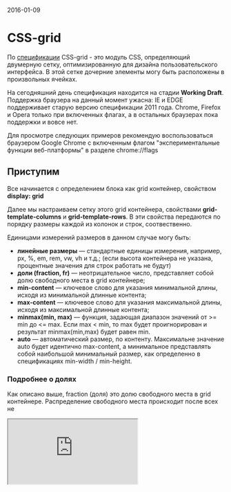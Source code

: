 <time>2016-01-09</time>
# CSS-grid

По [спецификации](http://www.w3.org/TR/css-grid-1/) CSS-grid - это модуль CSS, определяющий двумерную сетку, оптимизированную для дизайна пользовательского интерфейса. В этой сетке дочерние элементы могу быть расположены в произвольных ячейках.

На сегодняшний день спецификация находится на стадии **Working Draft**. Поддержка браузера на данный момент ужасна: IE и EDGE поддерживает старую версию спецификации 2011 года. Chrome, Firefox и Opera только при включенных флагах, а в остальных браузерах пока поддержки и вовсе нет.

Для просмотре следующих примеров рекомендую воспользоваться браузером Google Chrome с включенным флагом "экспериментальные функции веб-платформы" в разделе chrome://flags

## Приступим
Все начинается с определением блока как grid контейнер, свойством **display: grid**

Далее мы настраиваем сетку этого grid контейнера, свойствами **grid-template-columns** и **grid-template-rows**. В эти свойства передаются по порядку размеры каждой из колонок и строк, соотвественно.

Единицами измерений размеров в данном случае могу быть:

- **линейные размеры** — стандартные единицы измерения, например, px, %, em, rem, vw, vh и т.д.; (если высота контейнера не указана, процентные значения для строк работать не будут)
- **доли (fraction, fr)** — неотрицательное число, представляет собой долю свободного места в grid контейнере;
- **min-content** — ключевое слово для указания минимальной длины, исходя из минимальной длинные контента;
- **max-content** — ключевое слово для указания максимальной длины, исходя из максимальной длинные контента;
- **minmax(min, max)** — функция, задающая диапазон значений от >= min до <= max. Если max < min, то max будет проигнорирован и результат minmax(min,max) будет равен min.
- **auto** — автоматический размер, по контенту. Максимальне значение auto будет идентично max-content, а минимальное представлять собой наибольшой минимальный размер, как определенно в спецификациях  min-width / min-height.

### Подробнее о долях

Как описано выше, fraction (доля) это долю свободного места в grid контейнере. Распределение свободного места происходит после всех не


<iframe src="http://jsbin.com/jihizor/3/edit?output" heigth="150"></iframe>
